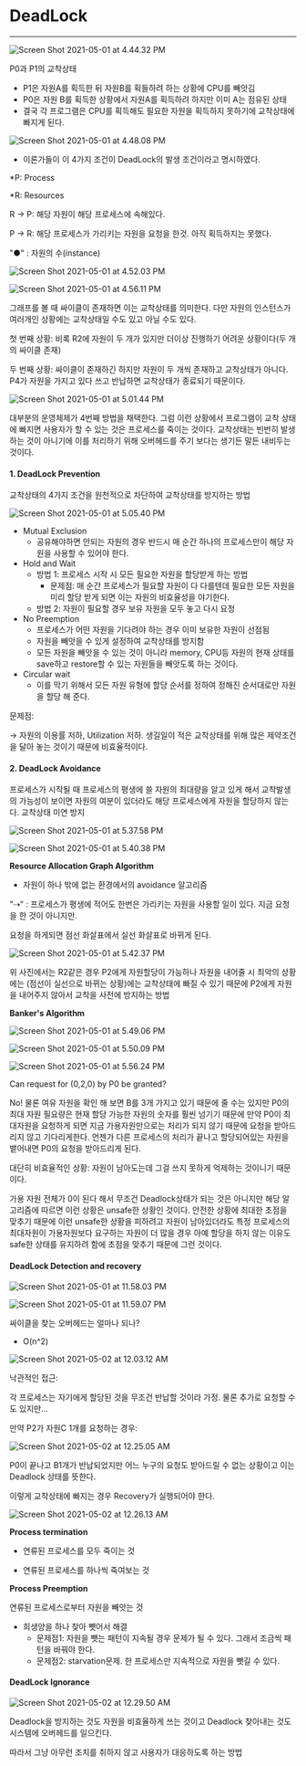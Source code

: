 # DeadLock

---

![Screen Shot 2021-05-01 at 4.44.32 PM](https://tva1.sinaimg.cn/large/008i3skNgy1gq2z1gw3ocj315k0u0npe.jpg)

P0과 P1의 교착상태

- P1은 자원A를 획득한 뒤 자원B를 획들하려 하는 상황에 CPU를 빼앗김
- P0은 자원 B를 획득한 상황에서 자원A를 획득하려 하지만 이미 A는 점유된 상태
- 결국 각 프로그램은 CPU를 획득해도 필요한 자원을 획득하지 못하기에 교착상태에 빠지게 된다.



![Screen Shot 2021-05-01 at 4.48.08 PM](https://tva1.sinaimg.cn/large/008i3skNgy1gq2z5243kxj31610u0npe.jpg)

- 이론가들이 이 4가지 조건이 DeadLock의 발생 조건이라고 명시하였다.



*P: Process

*R: Resources

R → P: 해당 자원이 해당 프로세스에 속해있다.

P → R: 해당 프로세스가 가리키는 자원을 요청을 한것. 아직 획득하지는 못했다.

"●" : 자원의 수(instance)

![Screen Shot 2021-05-01 at 4.52.03 PM](https://tva1.sinaimg.cn/large/008i3skNgy1gq2z95r51xj31650u0x6p.jpg)

![Screen Shot 2021-05-01 at 4.56.11 PM](https://tva1.sinaimg.cn/large/008i3skNgy1gq2zdqwd1bj31600u0qv6.jpg)

그래프를 볼 때 싸이클이 존재하면 이는 교착상태를 의미한다. 다만 자원의 인스턴스가 여러개인 상황에는 교착상태일 수도 있고 아닐 수도 있다.

첫 번째 상황: 비록 R2에 자원이 두 개가 있지만 더이상 진행하기 어려운 상황이다(두 개의 싸이클 존재)

두 번째 상황: 싸이클이 존재하긴 하지만 자원이 두 개씩 존재하고 교착상태가 아니다. P4가 자원을 가지고 있다 쓰고 반납하면 교착상태가 종료되기 때문이다.



![Screen Shot 2021-05-01 at 5.01.44 PM](https://tva1.sinaimg.cn/large/008i3skNgy1gq2zja3i4yj315t0u0u0y.jpg)

대부분의 운영체제가 4번째 방법을 채택한다. 그럼 이런 상황에서 프로그램이 교착 상태에 빠지면 사용자가 할 수 있는 것은 프로세스를 죽이는 것이다. 교착상태는 빈번히 발생하는 것이 아니기에 이를 처리하기 위해 오버헤드를 주기 보다는 생기든 말든 내비두는 것이다.



#### 1. DeadLock Prevention

교착상태의 4가지 조건을 원천적으로 차단하여 교착상태를 방지하는 방법

![Screen Shot 2021-05-01 at 5.05.40 PM](https://tva1.sinaimg.cn/large/008i3skNgy1gq2znc18tsj315s0u0u0z.jpg)

- Mutual Exclusion
  - 공유해야하면 안되는 자원의 경우 반드시 매 순간 하나의 프로세스만이 해당 자원을 사용할 수 있어야 한다.
- Hold and Wait
  - 방법 1: 프로세스 시작 시 모든 필요한 자원을 할당받게 하는 방법
    - 문제점: 매 순간 프로세스가 필요할 자원이 다 다를텐데 필요한 모든 자원을 미리 할당 받게 되면 이는 자원의 비효율성을 야기한다.
  - 방법 2: 자원이 필요할 경우 보유 자원을 모두 놓고 다시 요청
- No Preemption
  - 프로세스가 어떤 자원을 기다려야 하는 경우 이미 보유한 자원이 선점됨
  - 자원을 빼앗을 수 있게 설정하여 교착상태를 방지함
  - 모든 자원을 빼앗을 수 있는 것이 아니라 memory, CPU등 자원의 현재 상태를 save하고 restore할 수 있는 자원들을 빼앗도록 하는 것이다.
- Circular wait
  - 이를 막기 위해서 모든 자원 유형에 할당 순서를 정하여 정해진 순서대로만 자원을 할당 해 준다.

문제점:

→ 자원의 이용률 저하, Utilization 저하. 생길일이 적은 교착상태를 위해 많은 제약조건을 달아 놓는 것이기 때문에 비효율적이다.



#### 2. DeadLock Avoidance

프로세스가 시작될 때 프로세스의 평생에 쓸 자원의 최대량을 알고 있게 해서 교착발생의 가능성이 보이면 자원의 여분이 있더라도 해당 프로세스에게 자원을 할당하지 않는다. 교착상태 미연 방지

![Screen Shot 2021-05-01 at 5.37.58 PM](https://tva1.sinaimg.cn/large/008i3skNgy1gq30kxezgbj31610u07wj.jpg)

![Screen Shot 2021-05-01 at 5.40.38 PM](https://tva1.sinaimg.cn/large/008i3skNgy1gq30nqhjwjj315x0u0npe.jpg)

**Resource Allocation Graph Algorithm**

- 자원이 하나 밖에 없는 환경에서의 avoidance 알고리즘

"⇢" : 프로세스가 평생에 적어도 한번은 가리키는 자원을 사용할 일이 있다. 지금 요청을 한 것이 아니지만.

요청을 하게되면 점선 화살표에서 실선 화살표로 바뀌게 된다. 

![Screen Shot 2021-05-01 at 5.42.37 PM](https://tva1.sinaimg.cn/large/008i3skNgy1gq30prn8ndj315s0u0x6q.jpg)

위 사진에서는 R2같은 경우 P2에게 자원할당이 가능하나 자원을 내어줄 시 최악의 상황에는 (점선이 실선으로 바뀌는 상황)에는 교착상태에 빠질 수 있기 때문에 P2에게 자원을 내어주지 않아서 교착을 사전에 방지하는 방법



**Banker's Algorithm**

![Screen Shot 2021-05-01 at 5.49.06 PM](https://tva1.sinaimg.cn/large/008i3skNgy1gq30wk0kyej31600u0e82.jpg)

![Screen Shot 2021-05-01 at 5.50.09 PM](https://tva1.sinaimg.cn/large/008i3skNgy1gq30xl5msdj315t0u0kjm.jpg)

![Screen Shot 2021-05-01 at 5.56.24 PM](https://tva1.sinaimg.cn/large/008i3skNgy1gq31446ynqj315o0u07wi.jpg)

Can request for (0,2,0) by P0 be granted?

No! 물론 여유 자원을 확인 해 보면 B를 3개 가지고 있기 때문에 줄 수는 있지만 P0의 최대 자원 필요량은 현재 할당 가능한 자원의 숫자를 훨씬 넘기기 때문에 만약 P0이 최대자원을 요청하게 되면 지금 가용자원만으로는 처리가 되지 않기 때문에 요청을 받아드리지 않고 기다리게한다. 언젠가 다른 프로세스의 처리가 끝나고 할당되어있는 자원을 뱉어내면 P0의 요청을 받아드리게 된다.

대단히 비효율적인 상황: 자원이 남아도는데 그걸 쓰지 못하게 억제하는 것이니기 때문이다.

가용 자원 전체가 0이 된다 해서 무조건 Deadlock상태가 되는 것은 아니지만 해당 알고리즘에 따르면 이런 상황은 unsafe한 상황인 것이다. 안전한 상황에 최대한 초점을 맞추기 때문에 이런 unsafe한 상황을 피하려고 자원이 남아있더라도 특정 프로세스의 최대자원이 가용자원보다 요구하는 자원이 더 많을 경우 아예 할당을 하지 않는 이유도 safe한 상태를 유지하려 함에 초점을 맞추기 때문에 그런 것이다.



#### DeadLock Detection and recovery

![Screen Shot 2021-05-01 at 11.58.03 PM](https://tva1.sinaimg.cn/large/008i3skNgy1gq3bkfqhzxj315w0u0b2d.jpg)

![Screen Shot 2021-05-01 at 11.59.07 PM](https://tva1.sinaimg.cn/large/008i3skNgy1gq3blkcz0cj315x0u0kjn.jpg)

싸이클을 찾는 오버헤드는 얼마나 되나?

- O(n^2)

![Screen Shot 2021-05-02 at 12.03.12 AM](https://tva1.sinaimg.cn/large/008i3skNgy1gq3bptb7dcj315h0u04qs.jpg)

낙관적인 접근:

각 프로세스는 자기에게 할당된 것을 무조건 반납할 것이라 가정. 물론 추가로 요청할 수도 있지만...



만약 P2가 자원C 1개를 요청하는 경우:

![Screen Shot 2021-05-02 at 12.25.05 AM](https://tva1.sinaimg.cn/large/008i3skNgy1gq3cchre77j328e0sc4qp.jpg)

P0이 끝나고 B1개가 반납되었지만 어느 누구의 요청도 받아드릴 수 없는 상황이고 이는 Deadlock 상태를 뜻한다.

이렇게 교착상태에 빠지는 경우 Recovery가 실행되어야 한다.

![Screen Shot 2021-05-02 at 12.26.13 AM](https://tva1.sinaimg.cn/large/008i3skNgy1gq3cdra6awj315q0u0u0z.jpg)

**Process termination**

- 연류된 프로세스를 모두 죽이는 것

- 연류된 프로세스를 하나씩 죽여보는 것

**Process Preemption**

연류된 프로세스로부터 자원을 빼앗는 것

- 희생양을 하나 찾아 뺏어서 해결
  - 문제점1: 자원을 뺏는 패턴이 지속될 경우 문제가 될 수 있다. 그래서 조금씩 패턴을 바꿔야 한다.
  - 문제점2: starvation문제. 한 프로세스만 지속적으로 자원을 뺏길 수 있다.



#### DeadLock Ignorance

![Screen Shot 2021-05-02 at 12.29.50 AM](https://tva1.sinaimg.cn/large/008i3skNgy1gq3chh2jjlj315m0u0kjn.jpg)

Deadlock을 방지하는 것도 자원을 비효율하게 쓰는 것이고 Deadlock 찾아내는 것도 시스템에 오버헤드를 일으킨다.

따라서 그냥 아무런 조치를 취하지 않고 사용자가 대응하도록 하는 방법